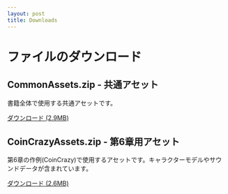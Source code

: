 ```yaml
---
layout: post
title: Downloads
---
```


# ファイルのダウンロード

## CommonAssets.zip - 共通アセット

書籍全体で使用する共通アセットです。

[ダウンロード (2.9MB)](https://github.com/downloads/unity-yb/unity-yb-assets/CommonAssets.zip)

## CoinCrazyAssets.zip - 第6章用アセット

第6章の作例(CoinCrazy)で使用するアセットです。キャラクターモデルやサウンドデータが含まれています。

[ダウンロード (2.6MB)](https://github.com/downloads/unity-yb/unity-yb-assets/CoinCrazyAssets.zip)
